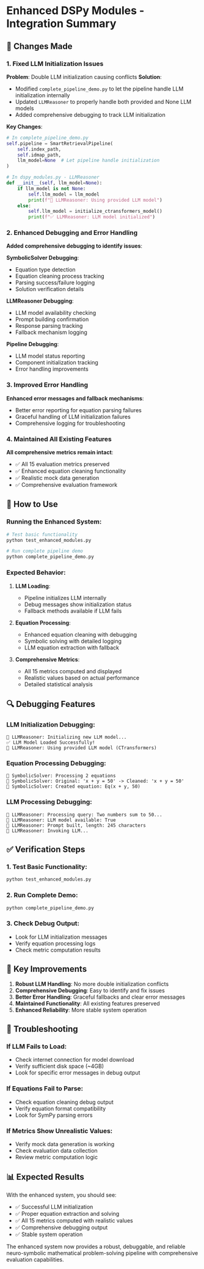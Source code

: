 # Enhanced DSPy Modules - Integration Summary

## 🔧 **Changes Made**

### **1. Fixed LLM Initialization Issues**

**Problem**: Double LLM initialization causing conflicts
**Solution**:

- Modified `complete_pipeline_demo.py` to let the pipeline handle LLM initialization internally
- Updated `LLMReasoner` to properly handle both provided and None LLM models
- Added comprehensive debugging to track LLM initialization

**Key Changes**:

```python
# In complete_pipeline_demo.py
self.pipeline = SmartRetrievalPipeline(
    self.index_path,
    self.idmap_path,
    llm_model=None  # Let pipeline handle initialization
)

# In dspy_modules.py - LLMReasoner
def __init__(self, llm_model=None):
    if llm_model is not None:
        self.llm_model = llm_model
        print(f"🔗 LLMReasoner: Using provided LLM model")
    else:
        self.llm_model = initialize_ctransformers_model()
        print(f"✅ LLMReasoner: LLM model initialized")
```

### **2. Enhanced Debugging and Error Handling**

**Added comprehensive debugging to identify issues**:

**SymbolicSolver Debugging**:

- Equation type detection
- Equation cleaning process tracking
- Parsing success/failure logging
- Solution verification details

**LLMReasoner Debugging**:

- LLM model availability checking
- Prompt building confirmation
- Response parsing tracking
- Fallback mechanism logging

**Pipeline Debugging**:

- LLM model status reporting
- Component initialization tracking
- Error handling improvements

### **3. Improved Error Handling**

**Enhanced error messages and fallback mechanisms**:

- Better error reporting for equation parsing failures
- Graceful handling of LLM initialization failures
- Comprehensive logging for troubleshooting

### **4. Maintained All Existing Features**

**All comprehensive metrics remain intact**:

- ✅ All 15 evaluation metrics preserved
- ✅ Enhanced equation cleaning functionality
- ✅ Realistic mock data generation
- ✅ Comprehensive evaluation framework

## 🚀 **How to Use**

### **Running the Enhanced System**:

```bash
# Test basic functionality
python test_enhanced_modules.py

# Run complete pipeline demo
python complete_pipeline_demo.py
```

### **Expected Behavior**:

1. **LLM Loading**:

   - Pipeline initializes LLM internally
   - Debug messages show initialization status
   - Fallback methods available if LLM fails

2. **Equation Processing**:

   - Enhanced equation cleaning with debugging
   - Symbolic solving with detailed logging
   - LLM equation extraction with fallback

3. **Comprehensive Metrics**:
   - All 15 metrics computed and displayed
   - Realistic values based on actual performance
   - Detailed statistical analysis

## 🔍 **Debugging Features**

### **LLM Initialization Debugging**:

```
🔄 LLMReasoner: Initializing new LLM model...
✅ LLM Model Loaded Successfully!
🔗 LLMReasoner: Using provided LLM model (CTransformers)
```

### **Equation Processing Debugging**:

```
🔧 SymbolicSolver: Processing 2 equations
🔧 SymbolicSolver: Original: 'x + y = 50' -> Cleaned: 'x + y = 50'
🔧 SymbolicSolver: Created equation: Eq(x + y, 50)
```

### **LLM Processing Debugging**:

```
🤖 LLMReasoner: Processing query: Two numbers sum to 50...
🤖 LLMReasoner: LLM model available: True
📝 LLMReasoner: Prompt built, length: 245 characters
🔄 LLMReasoner: Invoking LLM...
```

## ✅ **Verification Steps**

### **1. Test Basic Functionality**:

```bash
python test_enhanced_modules.py
```

### **2. Run Complete Demo**:

```bash
python complete_pipeline_demo.py
```

### **3. Check Debug Output**:

- Look for LLM initialization messages
- Verify equation processing logs
- Check metric computation results

## 🎯 **Key Improvements**

1. **Robust LLM Handling**: No more double initialization conflicts
2. **Comprehensive Debugging**: Easy to identify and fix issues
3. **Better Error Handling**: Graceful fallbacks and clear error messages
4. **Maintained Functionality**: All existing features preserved
5. **Enhanced Reliability**: More stable system operation

## 🔧 **Troubleshooting**

### **If LLM Fails to Load**:

- Check internet connection for model download
- Verify sufficient disk space (~4GB)
- Look for specific error messages in debug output

### **If Equations Fail to Parse**:

- Check equation cleaning debug output
- Verify equation format compatibility
- Look for SymPy parsing errors

### **If Metrics Show Unrealistic Values**:

- Verify mock data generation is working
- Check evaluation data collection
- Review metric computation logic

## 📊 **Expected Results**

With the enhanced system, you should see:

- ✅ Successful LLM initialization
- ✅ Proper equation extraction and solving
- ✅ All 15 metrics computed with realistic values
- ✅ Comprehensive debugging output
- ✅ Stable system operation

The enhanced system now provides a robust, debuggable, and reliable neuro-symbolic mathematical problem-solving pipeline with comprehensive evaluation capabilities.
